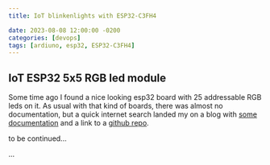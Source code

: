```yaml
---
title: IoT blinkenlights with ESP32-C3FH4

date: 2023-08-08 12:00:00 -0200
categories: [devops]
tags: [ardiuno, esp32, ESP32-C3FH4]
---
```

## IoT ESP32 5x5 RGB led module

Some time ago I found a nice looking esp32 board with 25 addressable RGB leds on it. As usual with that kind of boards, there was almost no documentation, but a quick internet search landed my on a blog with [some documentation](https://dev.to/andypiper/bringing-the-bling-with-micropython-hn1 "nice reversing") and a link to a [github repo](https://github.com/01Space/ESP32-C3FH4-RGB "01Space").

to be continued...




...